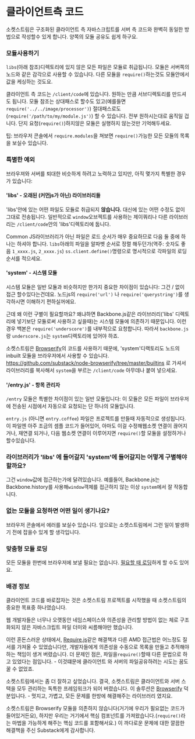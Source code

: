 # 클라이언트측 코드
<!---# Client-Side Code-->

소켓스트림은 구조화된 클라이언트 측 자바스크립트를 서버 측 코드와 완벽히 동일한 방법으로 작성할수 있게 합니다. 양쪽의 모듈 공유도 쉽게 하구요.
<!--SocketStream allows you to write and structure client-side Javascript in exactly the same way as server-side code, allowing you to easily share modules between both.-->

### 모듈사용하기
<!---### How to use Modules-->

`libs`(아래 참조)디렉토리에 있지 않은 모든 파일은 모듈로 취급됩니다. 모듈은 서버쪽의 노드와 같은 감각으로 사용할 수 있습니다. 다른 모듈을  `require()`하는것도 모듈안에서 값을 케싱하는 것도요.
<!--All files which aren't `libs` (see below) are treated as modules. You have exactly the same ability to export functions, `require()` other modules, and cache values within modules as you do when writing server-side code in Node.js.-->

클라이언트 측 코드는 `/client/code`에 있습니다. 원하는 만큼 서브디렉토리를 만드셔도 됩니다. 모듈 참조는 상대패스로 할수도 있고(예를들면`require('../../image/processor')`) 절대패스로도(`require('/path/to/my/module.js')`) 할 수 있습니다. 전부 원하시는대로 움직일 겁니다. 단지 요청(`require()`)하지않은 모듈은 실행하지 않는것만 기억해두세요.
<!--Client-side code lives in `/client/code`. Create as many subdirectories as you wish. Reference your modules relatively, e.g. `require('../../image/processor')`, or absolutely `require('/path/to/my/module.js')`. It all work as you would expect, just bear in mind a module will never be executed unless it is explicitly `require()`'d.-->

팁: 브라우저 콘솔에서 `require.modules`을 쳐보면 `require()`가능한 모든 모듈의 목록을 보실수 있습니다.
<!--Top tip: Type `require.modules` in the browser console to see a list of all modules you can `require()` in your app-->


### 특별한 예외
<!---### Special Exceptions-->

브라우져와 서버를 퇴대한 비슷하게 하려고 노력하고 있지만, 아직 몇가지 특별한 경우가 있습니다:
<!--While we try to keep the experience between browser and server as similar as possible, there are a few special cases to be aware of:-->


#### 'libs' - 오래된 (커먼js가 아닌) 라이브러리들
<!---#### 'libs' - Legacy (non Common JS) Libraries-->

'libs'안에 있는 어떤 파일도 모듈로 취급되지 **않습니다.** 대신에 있는 어떤 수정도 없이 그대로 전송됩니다.  일반적으로 `window`오브젝트를 사용하는 제이쿼리나 다른 라이브러리는 `/client/code`안의 'libs'디렉토리에 둡니다.
<!--Any file which lives in a directory called 'libs' will NOT be served as a module. Instead these files will be sent as-is without any modification. Typically you'll want to ensure jQuery and other libraries which use the `window` variable are always placed in a `/client/code` directory called 'libs'.-->

Common JS라이브러리가 아닌 파일은 로드 순서가 매우 중요하므로 다음 둘 중에 하나는 하셔야 합니다. `libs`아래의 파일을 알파벳 순서로 정렬 해두던가(역주: 숫자도 좋음 `1_xxxx.js`, `2_xxxx.js`) `ss.client.define()`명령으로 명시적으로 각파일의 로딩순서를 적으세요.
<!--As load order is critically important for non Common JS libraries **either** name your files alphanumerically within the `libs` directory **or** list each file explicitly in your `ss.client.define()` command - your choice.-->


#### 'system' - 시스템 모듈
<!---#### 'system' - System Modules-->

시스템 모듈은 일반 모듈과 비슷하지만 한가지 중요한 차이점이 있습니다: 그건 / 없이 접근 할수있다는건데요. 노드js의 `require('url')` 나 `require('querystring')`를 생각하시면 이해하기 편하실꺼에요.
<!--System modules are similar to regular modules but with one important difference: they are accessed without a leading slash - just like you would `require('url')` or `require('querystring')` in Node.js.-->

근데 왜 이런 구별이 필요할까요? 왜냐하면 Backbone.js같은 라이브러리('libs' 디렉토리에 넣기보단 모듈로써 사용하고 싶을때)는 시스템 모듈에 의존하기 때문입니다. 이런 경우 백본은 `require('underscore')`를 내부적으로 요청합니다. 따라서 `backbone.js`랑 `underscore.js`는 `system`디렉토리에 있어야 하죠.
<!--So why do we need this distinction? Because some libraries such as Backbone.js (when used as a module, rather than in a 'libs' directory) depend upon other system modules. In this case Backbone calls `require('underscore')` internally, therefore both `backbone.js` and `underscore.js` must live in a `system` directory.-->

소켓스트림은 [Browserify](https://github.com/substack/node-browserify)의 코드를 사용하기 때문에, 'system'디랙토리도 노드의 inbuilt 모듈을 브라우저에서 사용할 수 있습니다.  https://github.com/substack/node-browserify/tree/master/builtins 로 가셔서 라이브러리를 복사해서 `system`을 부르는 `/client/code` 아무데나 붙여 넣으세요.
<!--As SocketStream uses code from [Browserify](https://github.com/substack/node-browserify), the 'system' directory also allows you to use one of Node's inbuilt modules in the browser. Just head over to https://github.com/substack/node-browserify/tree/master/builtins and copy the libraries you need into any directory within `/client/code` called `system`.-->


#### '/entry.js' - 항목 관리자
<!---#### '/entry.js' - A single point of entry-->

`/entry` 모듈은 특별한 차이점이 있는 일반 모듈입니다: 이 모듈은 모든 파일이 브라우저에 전송된 시점에서 자동으로 요청되는 단 하나의 모듈입니다.
<!--The `/entry` module is a regular module with a special distinction: it is the only module to be required automatically once all files have been sent to the browser.-->

`entry.js` (아니면 `entry.coffee`) 파일은 프로젝트를 만들때 자동적으로 생성됩니다. 이 파일엔 아주 조금의 셈플 코드가 들어있어, 아마도 이걸 수정해웹소켓 연결이 끊어지거나,  재연결 되거나, 다음 웹소켓 연결이 이루어지면 `require()`할 모듈을 설정하거나 할수있습니다.
<!--The `entry.js` (or `entry.coffee`) file is created for you by default when you make a new project. It contains a small amount of boiler-plate code which you may modify to handle the websocket connection going down, reconnecting, and (critically), what module to `require()` next once the websocket connection is established.-->


### 라이브러리가 'libs' 에 들어갈지 'system'에 들어갈지는 어떻게 구별해야 할까요?
<!---### Should I put library X in 'libs' or 'system'?-->

그건 `window`값에 접근하는가에 달려있습니다. 예를들어, Backbone.js는 Backbone.history를 사용해`window`객체를 접근하지 않는 이상 `system`에서 잘 작동합니다.
<!--It depends if it needs access to the `window` variable. For example, Backbone.js works great as a `system` module unless you're using Backbone.history as this requires access to `window`.-->


### 없는 모듈을 요청하면 어떤 일이 생기나요?
<!---### What happens if I try to require a module which doesn't exist?-->

브라우저 콘솔에서 에러를 보실수 있습니다. 앞으로는 소켓스트림에서 그런 일이 발생하기 전에 잡을수 있게 할 생각입니다.
<!--You'll see an error in the browser's console. In the future SocketStream will be able to catch these problems before they arise.-->


### 맞춤형 모듈 로딩
<!---### Loading modules on demand-->

모든 모듈을 한번에 브라우저에 보낼 필요는 없습니다. [필요할 때 로딩](https://github.com/socketstream/socketstream/blob/master/doc/guide/en/loading_assets_on_demand.md)하게 할 수도 있어요.
<!--You don't necessarily have to send all modules to the browser at once, you can also [load them on demand](https://github.com/socketstream/socketstream/blob/master/doc/guide/en/loading_assets_on_demand.md).-->


### 배경 정보
<!---### Background info-->

클라이언트 코드를 바로잡자는 것은 소켓스트림 프로젝트를 시작했을 때 소켓스트림의 중요한 목표중 하나였습니다.
<!--Getting client-code right was a major goal for SocketStream from the beginning.-->

웹 개발자들은 너무나 오랫동안 네임스페이스와 의존성을 관리할 방법이 없는 체로 구조화되지 않은 자바스크립트 파일 더미와 씨름해야만 했습니다.
<!--For too long web developers have had to wade through a mess of unstructured JavaScript files without anyway to manage namespacing or dependencies.-->

이런 혼돈스러운 상태에서, [Require.js](http://requirejs.org)같은 해결책과 다른 AMD 접근법은 어느정도 질서를 가져올 수 있었습니다만, 개발자들에게 의존성을 수동으로 목록을 만들고 추적해야하는 책임이 생겨 버렸습니다. 더 문제인 점은, 파일을`require()`할때 다른 문법으로 하고 있었다는 점입니다. - 이것떄문에 클라이언트 와 서버의 파일공유하려는 시도는 꿈도 꿀 수 없었죠.
<!--Solutions such as [Require.js](http://requirejs.org) and other AMD approaches have successfully brought order to chaos, but put the onus on the developer to manually track and list dependencies. What's more, they use a different syntax to `require()` files - instantly killing all hopes of sharing the same file between the client and server.-->

소켓스트림에서는 좀 더 잘하고 싶었습니다. 결국, 소켓스트림은 클라이언트와 서버 스택을 모두 관리하는 독특한 프레임워크가 되어 버렸습니다. 이 솔루션은 [Browserify](https://github.com/substack/node-browserify) 덕분입니다. - 멋지고, 가볍고, 모든 문제를 한방에 해결해주는 라이브러리 였지요.
<!--We wanted to do much better with SocketStream. After all, we are in the unique position of managing both the client and server stack. The solution came in the form of [Browserify](https://github.com/substack/node-browserify) - an awesome, lightweight, library which solves all these problems once and for all.-->

소켓스트림은 Browserify 모듈을 의존하지 않습니다(거기에 우리가 필요없는 코드가 들어있거든요), 하지만 우리는 거기에서 핵심 컴포넌트를 가져왔습니다.(`require()`라는 마법을 가능하게 해주는 핵심 코드를 포함해서요.) 이 까다로운 문제에 대한 깔끔한 해결책을 주신 Substack에게 감사합니다.
<!--SocketStream doesn't depend upon the Browserify module (as it contains code we don't need), but we use major components from it (including the critical code which performs all the `require()` magic). Our thanks go to Substack for coming up with a clean solution to a very tricky problem.-->
